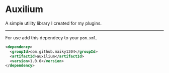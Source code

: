 # Auxilium
A simple utility library I created for my plugins.

---

For use add this dependecy to your ``pom.xml``.
```xml
<dependency>
  <groupId>com.github.maiky1304</groupId>
  <artifactId>auxilium</artifactId>
  <version>1.0.0</version>
</dependency> 
```
